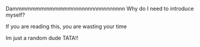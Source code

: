 Dammmmmmmmmmmmmnnnnnnnnnnnnnnnnn
Why do I need to introduce myself?

If you are reading this, you are wasting your time

Im just a random dude 
TATA!!
